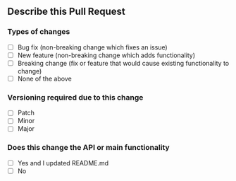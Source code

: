 ## Describe this Pull Request
<!-- describe PR here -->

<!-- ## Additional information (Type `X` in the relevant boxes
-->

### Types of changes
- [ ] Bug fix (non-breaking change which fixes an issue)
- [ ] New feature (non-breaking change which adds functionality)
- [ ] Breaking change (fix or feature that would cause existing functionality to change)
- [ ] None of the above

### Versioning required due to this change
- [ ] Patch
- [ ] Minor
- [ ] Major

### Does this change the API or main functionality
- [ ] Yes and I updated README.md
- [ ] No
